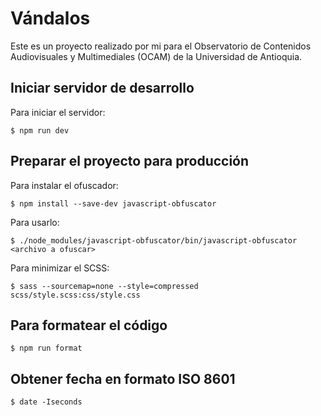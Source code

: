 # Vándalos

Este es un proyecto realizado por mi para el Observatorio de Contenidos Audiovisuales y Multimediales (OCAM) de la Universidad de Antioquia.

## Iniciar servidor de desarrollo

Para iniciar el servidor:

    $ npm run dev

## Preparar el proyecto para producción

Para instalar el ofuscador:

    $ npm install --save-dev javascript-obfuscator

Para usarlo:

    $ ./node_modules/javascript-obfuscator/bin/javascript-obfuscator <archivo a ofuscar>

Para minimizar el SCSS:

    $ sass --sourcemap=none --style=compressed scss/style.scss:css/style.css

## Para formatear el código

    $ npm run format

## Obtener fecha en formato ISO 8601

    $ date -Iseconds
